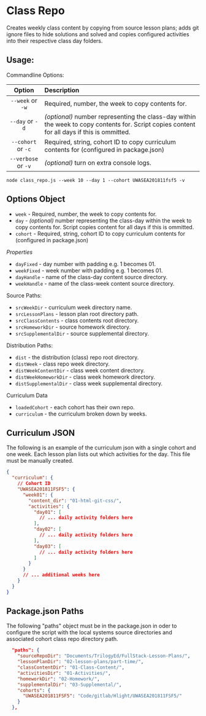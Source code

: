 # Class Repo

Creates weekly class content by copying from source lesson plans; adds git ignore files to hide solutions and solved and copies configured activities into their respective class day folders.

## Usage:

Commandline Options:

| Option | Description
| :---: | :--------------|
`--week` or `-w` | Required, number, the week to copy contents for. |
`--day` or `-d` | _(optional)_ number representing the class-day within the week to copy contents for. Script copies content for all days if this is ommitted. |
`--cohort` or `-c` | Required, string, cohort ID to copy curriculum contents for (configured in package.json) |
|`--verbose` or `-v`| _(optional)_ turn on extra console logs. |

```shell
node class_repo.js --week 10 --day 1 --cohort UWASEA201811fsf5 -v
```

## Options Object

- `week` - Required, number, the week to copy contents for.
- `day` - _(optional)_ number representing the class-day within the week to copy contents for. Script copies content for all days if this is ommitted.
- `cohort` - Required, string, cohort ID to copy curriculum contents for (configured in package.json)

*Properties*

- `dayFixed` - day number with padding e.g. 1 becomes 01.
- `weekFixed` - week number with padding e.g. 1 becomes 01.
- `dayHandle` - name of the class-day content source directory.
- `weekHandle` - name of the class-week content source directory.

Source Paths:

- `srcWeekDir` - curriculum week directory name.
- `srcLessonPlans` - lesson plan root directory path.
- `srcClassContents` - class contents root directory.
- `srcHomeworkDir` - source homework directory.
- `srcSupplementalDir` - source supplemental directory.

Distribution Paths:

- `dist` - the distribution (class) repo root directory.
- `distWeek` - class repo week directory.
- `distWeekContentDir` - class week content directory.
- `distWeekHomeworkDir` - class week homework directory.
- `distSupplementalDir` - class week supplemental directory.

Curriculum Data

- `loadedCohort` - each cohort has their own repo.
- `curriculum` - the curriculum broken down by weeks.

## Curriculum JSON

The following is an example of the curriculum json with a single cohort and one week.
Each lesson plan lists out which activities for the day. This file must be manually created.


```json
{
  "curriculum": {
    // Cohort ID
    "UWASEA201811FSF5": {
      "week01": {
        "content_dir": "01-html-git-css/",
        "activities": {
          "day01": [
            // ... daily activity folders here
          ],
          "day02": [
            // ... daily activity folders here
          ],
          "day03": [
            // ... daily activity folders here
          ]
        }
      }
      // ... additional weeks here
    }
  }
}
```

## Package.json Paths

The following "paths" object must be in the package.json in oder to configure the script with the local systems source directories and associated cohort class repo directory path. 

```json
  "paths": {
    "sourceRepoDir": "Documents/TrilogyEd/FullStack-Lesson-Plans/",
    "lessonPlanDir": "02-lesson-plans/part-time/",
    "classContentDir": "01-Class-Content/",
    "activitiesDir": "01-Activities/",
    "homeworkDir": "02-Homework/",
    "supplementalDir": "03-Supplemental/",
    "cohorts": {
      "UWASEA201811FSF5": "Code/gitlab/Hlight/UWASEA201811FSF5/"
    }
  },
```